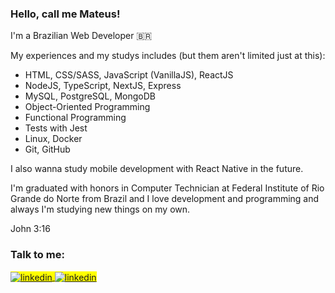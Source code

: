 <div class="section-one"> 
 <h3>Hello, call me Mateus!</h3>

  <p>I'm a Brazilian Web Developer 🇧🇷</p>

  <p>My experiences and my studys includes (but them aren't limited just at this):</p>

  <ul>
    <li>HTML, CSS/SASS, JavaScript (VanillaJS), ReactJS</li>
    <li>NodeJS, TypeScript, NextJS, Express</li>
    <li>MySQL, PostgreSQL, MongoDB</li>
    <li>Object-Oriented Programming</li>
    <li>Functional Programming</li>
    <li>Tests with Jest</li>
    <li>Linux, Docker</li>
    <li>Git, GitHub</li>
  </ul>

  <p>I also wanna study mobile development with React Native in the future.</p>

  <p>I'm graduated with honors in Computer Technician at Federal Institute of Rio Grande do Norte from Brazil and I love development and programming and always I'm studying new things on my own.</p>
 
  <p>John 3:16</p>
</div>

<div class="section-two">
  <h3>Talk to me:</h3>

  <span align="left" style="background:yellow">
  <a href="https://linkedin.com/in/mateusesm" target="_blank">
    <img align="center" src="https://img.shields.io/badge/-Mateus Macedo-000000?style=flat&logo=linkedin" alt="linkedin"/>
  </a>

  <a href="mailto:mateusemanuel198@gmail.com" target="_blank">
    <img align="center" src="https://img.shields.io/badge/-mateusemanuel198@gmail.com-000000?style=flat&logo=gmail" alt="linkedin"/>
  </a>
  </span> 
</div>



